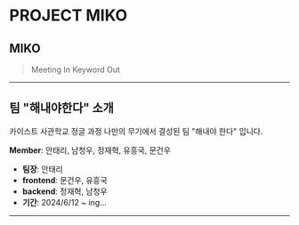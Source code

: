 # PROJECT MIKO
## MIKO
> Meeting In Keyword Out


***
## 팀 "해내야한다" 소개
카이스트 사관학교 정글 과정 나만의 무기에서 결성된 팀 "해내야 한다" 입니다.


**Member**: 안태리, 남청우, 정재혁, 유흥국, 문건우
- **팀장**: 안태리
- **frontend**: 문건우, 유흥국
- **backend**: 정재혁, 남청우
- **기간**: 2024/6/12 ~ ing...

***

